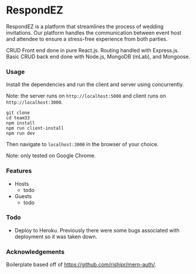 # RespondEZ

RespondEZ is a platform that streamlines the process of wedding invitations. Our platform handles the communication between event host and attendee to ensure a stress-free experience from both parties.

CRUD
Front end done in pure React.js. Routing handled with Express.js. Basic CRUD back end done with Node.js, MongoDB (mLab), and Mongoose.

### Usage

Install the dependencies and run the client and server using concurrently.

Note: the server runs on ```http://localhost:5000``` and client runs on ```http://localhost:3000```.

```
git clone
cd team33
npm install
npm run client-install
npm run dev 
```
Then navigate to `localhost:3000` in the browser of your choice.

Note: only tested on Google Chrome.

### Features

- Hosts
  - todo
- Guests
  - todo

### Todo

- Deploy to Heroku. Previously there were some bugs associated with deployment so it was taken down.

### Acknowledgements

Boilerplate based off of https://github.com/rishipr/mern-auth/.
